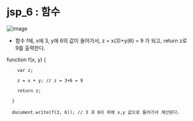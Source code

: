 # jsp_6 : 함수

![image](https://user-images.githubusercontent.com/37132897/158109880-0ac2aa64-691c-43e2-9246-53bca575409d.png)
- 함수 f에, x에 3, y에 6의 값이 들어가서, z = x(3)+y(6) = 9 가 되고, return z로 9를 출력한다. 

function f(x, y) {

        var z;
        
        z = x + y; // z = 3+6 = 9
        
        return z;
        
      }
      
      document.write(f(3, 6)); // 3 과 6이 위에 x,y 값으로 들어가서 계산된다.
      
      
      

